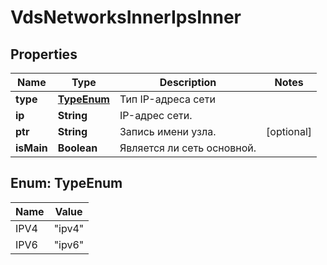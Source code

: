 

# VdsNetworksInnerIpsInner


## Properties

| Name | Type | Description | Notes |
|------------ | ------------- | ------------- | -------------|
|**type** | [**TypeEnum**](#TypeEnum) | Тип IP-адреса сети |  |
|**ip** | **String** | IP-адрес сети. |  |
|**ptr** | **String** | Запись имени узла. |  [optional] |
|**isMain** | **Boolean** | Является ли сеть основной. |  |



## Enum: TypeEnum

| Name | Value |
|---- | -----|
| IPV4 | &quot;ipv4&quot; |
| IPV6 | &quot;ipv6&quot; |



